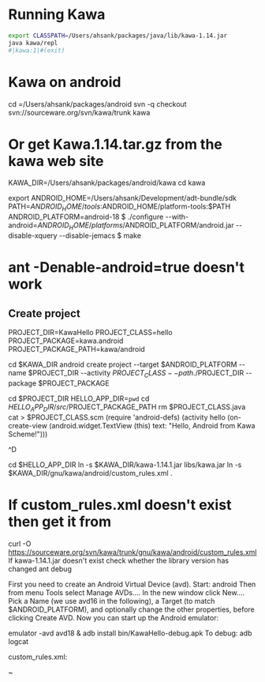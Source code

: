 Running Kawa
====================
```bash
export CLASSPATH=/Users/ahsank/packages/java/lib/kawa-1.14.jar
java kawa/repl
#|kawa:1|#(exit)
```
Kawa on android
=========================
cd =/Users/ahsank/packages/android
svn -q checkout svn://sourceware.org/svn/kawa/trunk kawa
# Or get Kawa.1.14.tar.gz from the kawa web site
KAWA_DIR=/Users/ahsank/packages/android/kawa
cd kawa

export ANDROID_HOME=/Users/ahsank/Development/adt-bundle/sdk
PATH=$ANDROID_HOME/tools:$ANDROID_HOME/platform-tools:$PATH
ANDROID_PLATFORM=android-18
$ ./configure --with-android=$ANDROID_HOME/platforms/$ANDROID_PLATFORM/android.jar --disable-xquery --disable-jemacs
$ make
# ant -Denable-android=true doesn't work


Create project
----------------
PROJECT_DIR=KawaHello
PROJECT_CLASS=hello
PROJECT_PACKAGE=kawa.android
PROJECT_PACKAGE_PATH=kawa/android

cd  $KAWA_DIR
android create project --target $ANDROID_PLATFORM --name $PROJECT_DIR --activity $PROJECT_CLASS --path ./$PROJECT_DIR --package $PROJECT_PACKAGE

cd $PROJECT_DIR
HELLO_APP_DIR=`pwd`
cd $HELLO_APP_DIR/src/$PROJECT_PACKAGE_PATH
rm $PROJECT_CLASS.java
cat > $PROJECT_CLASS.scm
(require 'android-defs)
(activity hello
  (on-create-view
   (android.widget.TextView (this)
    text: "Hello, Android from Kawa Scheme!")))

^D

cd $HELLO_APP_DIR
ln -s $KAWA_DIR/kawa-1.14.1.jar libs/kawa.jar
ln -s $KAWA_DIR/gnu/kawa/android/custom_rules.xml .
# If custom_rules.xml doesn't exist then  get it from 
curl -O  https://sourceware.org/svn/kawa/trunk/gnu/kawa/android/custom_rules.xml
If kawa-1.14.1.jar doesn't exist check whether the library version has changed
ant debug

First you need to create an Android Virtual Device (avd). Start:
android
Then from menu Tools select Manage AVDs.... In the new window click New.... Pick a Name (we use avd16 in the following), a Target (to match $ANDROID_PLATFORM), and optionally change the other properties, before clicking Create AVD.
Now you can start up the Android emulator:

emulator -avd avd18 &
adb install bin/KawaHello-debug.apk
To debug:
adb logcat


custom_rules.xml:

<?xml version="1.0" encoding="UTF-8"?>
<project name="kawa_rules" default="help">
   <target name="-post-compile" depends="scompile">
   </target>

   <!-- Compile this project's .scm files into .class files. -->
   <target name="scompile" depends="-compile">
      <xpath input="${manifest.abs.file}" expression="/manifest/application/activity/@android:name" output="android.activity.name" />
      <propertybyreplace name="project.app.package.path" input="${project.app.package}" replace="." with="/" />
      <java failonerror="true" fork="true" classname="kawa.repl">
         <classpath>
            <pathelement path="libs/kawa.jar" />
            <pathelement path="${sdk.dir}/platforms/${target}/android.jar" />
            <pathelement path="${out.classes.absolute.dir}" />
         </classpath>
         <arg value="-d" />
         <arg path="${out.classes.absolute.dir}" />
         <arg line="-P ${project.app.package}. --warn-undefined-variable --module-static-run --warn-invoke-unknown-method --warn-as-error" />
         <arg value="-C" />
         <arg file="src/${project.app.package.path}/${android.activity.name}.scm" />
      </java>
   </target>
</project>
~